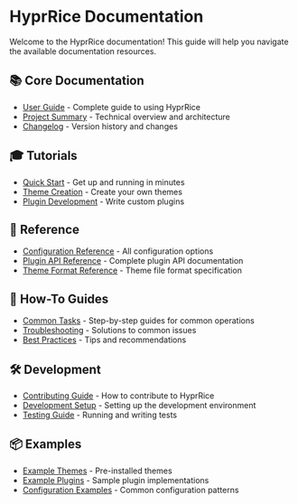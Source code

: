 # HyprRice Documentation

Welcome to the HyprRice documentation! This guide will help you navigate the available documentation resources.

## 📚 Core Documentation

- [User Guide](user_guide.md) - Complete guide to using HyprRice
- [Project Summary](../PROJECT_SUMMARY.md) - Technical overview and architecture
- [Changelog](../CHANGELOG.md) - Version history and changes

## 🎓 Tutorials

- [Quick Start](tutorials/quick_start.md) - Get up and running in minutes
- [Theme Creation](tutorials/theme_creation.md) - Create your own themes
- [Plugin Development](tutorials/plugin_development.md) - Write custom plugins

## 📖 Reference

- [Configuration Reference](reference/configuration.md) - All configuration options
- [Plugin API Reference](reference/plugin_api.md) - Complete plugin API documentation
- [Theme Format Reference](reference/theme_format.md) - Theme file format specification

## 🔧 How-To Guides

- [Common Tasks](howto/common_tasks.md) - Step-by-step guides for common operations
- [Troubleshooting](howto/troubleshooting.md) - Solutions to common issues
- [Best Practices](howto/best_practices.md) - Tips and recommendations

## 🛠️ Development

- [Contributing Guide](development/contributing.md) - How to contribute to HyprRice
- [Development Setup](development/setup.md) - Setting up the development environment
- [Testing Guide](development/testing.md) - Running and writing tests

## 📦 Examples

- [Example Themes](../themes/) - Pre-installed themes
- [Example Plugins](examples/plugins/) - Sample plugin implementations
- [Configuration Examples](examples/configs/) - Common configuration patterns 